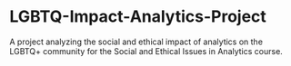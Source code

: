 # LGBTQ-Impact-Analytics-Project
A project analyzing the social and ethical impact of analytics on the LGBTQ+ community for the Social and Ethical Issues in Analytics course.
